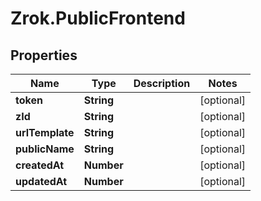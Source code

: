 # Zrok.PublicFrontend

## Properties

Name | Type | Description | Notes
------------ | ------------- | ------------- | -------------
**token** | **String** |  | [optional] 
**zId** | **String** |  | [optional] 
**urlTemplate** | **String** |  | [optional] 
**publicName** | **String** |  | [optional] 
**createdAt** | **Number** |  | [optional] 
**updatedAt** | **Number** |  | [optional] 


